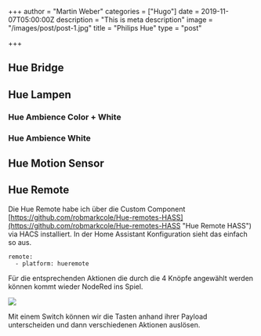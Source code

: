 +++
author = "Martin Weber"
categories = ["Hugo"]
date = 2019-11-07T05:00:00Z
description = "This is meta description"
image = "/images/post/post-1.jpg"
title = "Philips Hue"
type = "post"

+++
## Hue Bridge

## Hue Lampen

### Hue Ambience Color + White

### Hue Ambience White

## Hue Motion Sensor

## Hue Remote

Die Hue Remote habe ich über die Custom Component [https://github.com/robmarkcole/Hue-remotes-HASS](https://github.com/robmarkcole/Hue-remotes-HASS "Hue Remote HASS") via HACS installiert. In der Home Assistant Konfiguration sieht das einfach so aus.

    remote:
      - platform: hueremote

Für die entsprechenden Aktionen die durch die 4 Knöpfe angewählt werden können kommt wieder NodeRed ins Spiel.

![](/images/hue_remote_node_red_trigger_switch.PNG)

Mit einem Switch können wir die Tasten anhand ihrer Payload unterscheiden und dann verschiedenen Aktionen auslösen. 